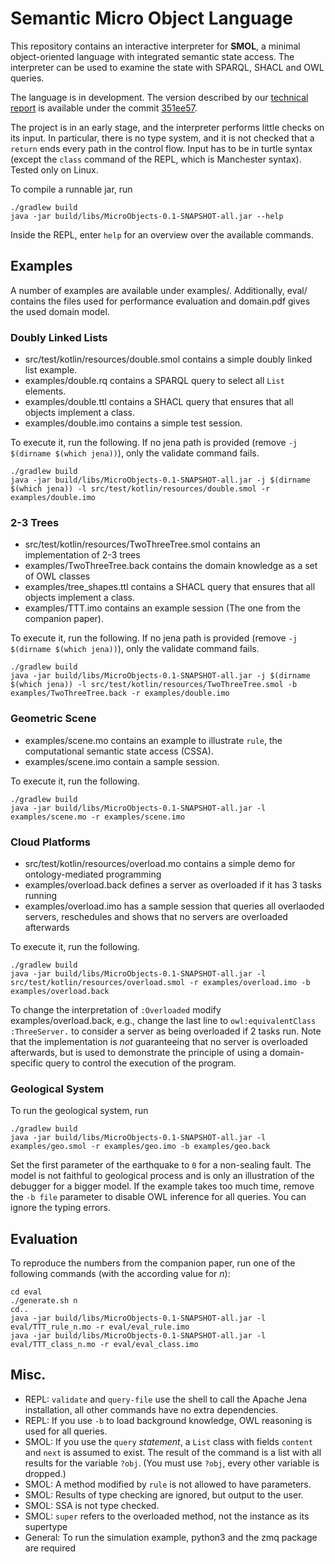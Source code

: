 # Semantic Micro Object Language
This repository contains an interactive interpreter for **SMOL**, a minimal object-oriented language with integrated semantic state access.
The interpreter can be used to examine the state with SPARQL, SHACL and OWL queries.

The language is in development. The version described by our [technical report](https://ebjohnsen.org/publication/rr499.pdf) is available under the commit  [351ee57](https://github.com/Edkamb/SemanticObjects/commit/351ee5723b916dd9b52a89e4608615e02443da96).
 
The project is in an early stage, and the interpreter performs little checks on its input. 
In particular, there is no type system, and it is not checked that a `return` ends every path in the control flow.
Input has to be in turtle syntax (except the `class` command of the REPL, which is Manchester syntax).
Tested only on Linux. 

To compile a runnable jar, run
```
./gradlew build
java -jar build/libs/MicroObjects-0.1-SNAPSHOT-all.jar --help
```

Inside the REPL, enter `help` for an overview over the available commands.

## Examples
A number of examples are available under examples/.
Additionally, eval/ contains the files used for performance evaluation and domain.pdf gives the used domain model.


### Doubly Linked Lists

 * src/test/kotlin/resources/double.smol contains a simple doubly linked list example.
 * examples/double.rq contains a SPARQL query to select all `List` elements.
 * examples/double.ttl contains a SHACL query that ensures that all objects implement a class.
 * examples/double.imo contains a simple test session.

To execute it, run the following. If no jena path is provided (remove `-j $(dirname $(which jena))`), only the validate command fails.
```
./gradlew build
java -jar build/libs/MicroObjects-0.1-SNAPSHOT-all.jar -j $(dirname $(which jena)) -l src/test/kotlin/resources/double.smol -r examples/double.imo 
```

### 2-3 Trees

 * src/test/kotlin/resources/TwoThreeTree.smol contains an implementation of 2-3 trees
 * examples/TwoThreeTree.back contains the domain knowledge as a set of OWL classes
 * examples/tree_shapes.ttl contains a SHACL query that ensures that all objects implement a class.
 * examples/TTT.imo contains an example session (The one from the companion paper).

To execute it, run the following. If no jena path is provided (remove `-j $(dirname $(which jena))`), only the validate command fails.
```
./gradlew build
java -jar build/libs/MicroObjects-0.1-SNAPSHOT-all.jar -j $(dirname $(which jena)) -l src/test/kotlin/resources/TwoThreeTree.smol -b examples/TwoThreeTree.back -r examples/double.imo 
```

### Geometric Scene

 * examples/scene.mo contains an example to illustrate `rule`, the computational semantic state access (CSSA).
 * examples/scene.imo contain a sample session.

To execute it, run the following. 
```
./gradlew build
java -jar build/libs/MicroObjects-0.1-SNAPSHOT-all.jar -l examples/scene.mo -r examples/scene.imo 
```

### Cloud Platforms

 * src/test/kotlin/resources/overload.mo contains a simple demo for ontology-mediated programming 
 * examples/overload.back defines a server as overloaded if it has 3 tasks running
 * examples/overload.imo has a sample session that queries all overlaoded servers, reschedules and shows that no servers are overloaded afterwards

To execute it, run the following.
```
./gradlew build
java -jar build/libs/MicroObjects-0.1-SNAPSHOT-all.jar -l src/test/kotlin/resources/overload.smol -r examples/overload.imo -b examples/overload.back 
```

To change the interpretation of `:Overloaded` modify examples/overload.back, e.g., change the last line to `owl:equivalentClass :ThreeServer.` to consider a server as being overloaded if 2 tasks run.
Note that the implementation is *not* guaranteeing that no server is overloaded afterwards, but is used to demonstrate the principle of using a domain-specific query to control the execution of the program.
### Geological System

To run the geological system, run
 ```
./gradlew build
java -jar build/libs/MicroObjects-0.1-SNAPSHOT-all.jar -l examples/geo.smol -r examples/geo.imo -b examples/geo.back
```

Set the first parameter of the earthquake to `0` for a non-sealing fault. The model is not faithful to geological process and is only an illustration of the debugger for a bigger model.
If the example takes too much time, remove the `-b file` parameter to disable OWL inference for all queries.
You can ignore the typing errors.

## Evaluation

To reproduce the numbers from the companion paper, run one of the following commands (with the according value for *n*):
 ```
cd eval
./generate.sh n
cd.. 
java -jar build/libs/MicroObjects-0.1-SNAPSHOT-all.jar -l eval/TTT_rule_n.mo -r eval/eval_rule.imo
java -jar build/libs/MicroObjects-0.1-SNAPSHOT-all.jar -l eval/TTT_class_n.mo -r eval/eval_class.imo
```

## Misc.
 
  * REPL: `validate` and `query-file` use the shell to call the Apache Jena installation, all other commands have no extra dependencies.
  * REPL: If you use `-b` to load background knowledge, OWL reasoning is used for all queries.
  * SMOL: If you use the `query` *statement*, a `List` class with fields `content` and `next` is assumed to exist. The result of the command is a list with all results for the variable `?obj`. (You must use `?obj`, every other variable is dropped.)
  * SMOL: A method modified by `rule` is not allowed to have parameters. 
  * SMOL: Results of type checking are ignored, but output to the user.
  * SMOL: SSA is not type checked.
  * SMOL: `super` refers to the overloaded method, not the instance as its supertype
  * General: To run the simulation example, python3 and the zmq package are required 

